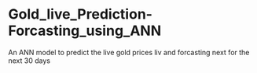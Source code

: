 # Gold_live_Prediction-Forcasting_using_ANN
An ANN model to predict the live gold prices liv and forcasting next for the next 30 days
